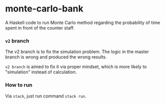 # monte-carlo-bank

A Haskell code to run Monte Carlo method regarding the probability of time spent in front of the counter staff.

### `v2` branch
The v2 branch is to fix the simulation problem. The logic in the master branch is wrong and produced the wrong results.

`v2 branch` is aimed to fix it via proper mindset, which is more likely to "simulation" instead of calculation.

### How to run
Via `stack`, just run command `stack run`.

